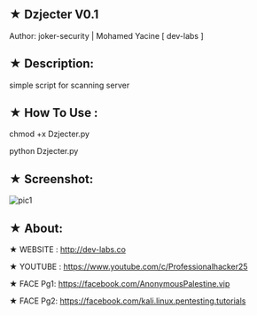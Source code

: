 ## ★ Dzjecter V0.1

Author: joker-security |  Mohamed Yacine [ dev-labs ]

## ★ Description:

simple script for scanning server 

## ★ How To Use :

chmod +x Dzjecter.py

python Dzjecter.py

## ★ Screenshot:

![pic1](http://i.imgur.com/AThUX3U.png)

## ★ About:

★ WEBSITE : http://dev-labs.co

★ YOUTUBE : https://www.youtube.com/c/Professionalhacker25

★ FACE Pg1: https://facebook.com/AnonymousPalestine.vip

★ FACE Pg2: https://facebook.com/kali.linux.pentesting.tutorials 
